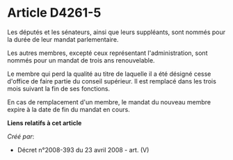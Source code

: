 # Article D4261-5

Les députés et les sénateurs, ainsi que leurs suppléants, sont nommés pour la durée de leur mandat parlementaire.

Les autres membres, excepté ceux représentant l'administration, sont nommés pour un mandat de trois ans renouvelable.

Le membre qui perd la qualité au titre de laquelle il a été désigné cesse d'office de faire partie du conseil supérieur. Il
est remplacé dans les trois mois suivant la fin de ses fonctions.

En cas de remplacement d'un membre, le mandat du nouveau membre expire à la date de fin du mandat en cours.

**Liens relatifs à cet article**

_Créé par_:

  - Décret n°2008-393 du 23 avril 2008 - art. (V)

